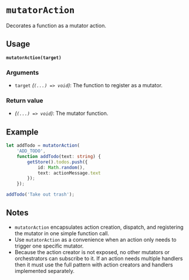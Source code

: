 # `mutatorAction`

Decorates a function as a mutator action.

## Usage

**`mutatorAction(target)`**

### Arguments

* `target` *(`(...) => void`)*: The function to register as a mutator.

### Return value

* *(`(...) => void`)*: The mutator function.

## Example

```typescript
let addTodo = mutatorAction(
    'ADD_TODO',
    function addTodo(text: string) {
        getStore().todos.push({
            id: Math.random(),
            text: actionMessage.text
        });
    });

addTodo('Take out trash');
```

## Notes

* `mutatorAction` encapsulates action creation, dispatch, and registering the mutator in one simple function call.
* Use `mutatorAction` as a convenience when an action only needs to trigger one specific mutator.
* Because the action creator is not exposed, no other mutators or orchestrators can subscribe to it.  If an action needs multiple handlers then it must use the full pattern with action creators and handlers implemented separately.
